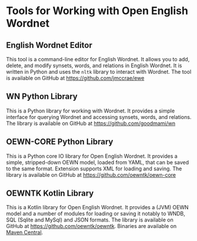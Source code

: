 # Tools for Working with Open English Wordnet

## English Wordnet Editor

This tool is a command-line editor for English Wordnet. It allows you to add, delete, and modify synsets, words, and relations in English Wordnet. It is written in Python and uses the `nltk` library to interact with Wordnet. The tool is available on GitHub at https://github.com/jmccrae/ewe

## WN Python Library

This is a Python library for working with Wordnet. It provides a simple interface for querying Wordnet and accessing synsets, words, and relations. The library is available on GitHub at https://github.com/goodmami/wn

## OEWN-CORE Python Library

This is a Python core IO library for Open English Wordnet. It provides a simple, stripped-down OEWN model, loaded from YAML, that can be saved to the same format. Extension supports XML for loading and saving. The library is available on GitHub at https://github.com/oewntk/oewn-core

## OEWNTK Kotlin Library

This is a Kotlin library for Open English Wordnet. It provides a (JVM) OEWN model and a number of modules for loading or saving it notably to WNDB, SQL (Sqlite and MySql) and JSON formats. The library is available on GitHub at https://github.com/oewntk/oewntk. Binaries are available on [Maven Central](https://central.sonatype.com/namespace/io.github.oewntk).

